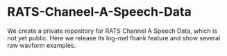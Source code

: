 # RATS-Chaneel-A-Speech-Data
We create a private repository for RATS Channel A Speech Data, which is not yet public. Here we release its log-mel fbank feature and show several raw wavform examples.
